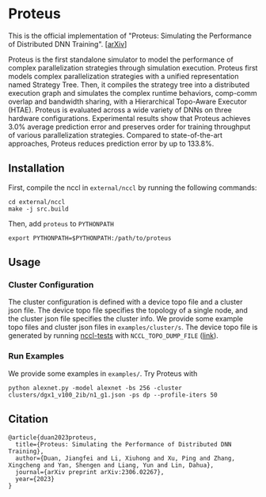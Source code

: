 # Proteus

This is the official implementation of "Proteus: Simulating the Performance of Distributed DNN Training". [[arXiv](https://arxiv.org/abs/2306.02267)]

Proteus is the first standalone simulator to model the performance of complex parallelization strategies through simulation execution. Proteus first models complex parallelization strategies with a unified representation named Strategy Tree. Then, it compiles the strategy tree into a distributed execution graph and simulates the complex runtime behaviors, comp-comm overlap and bandwidth sharing, with a Hierarchical Topo-Aware Executor (HTAE). Proteus is evaluated across a wide variety of DNNs on three hardware configurations. Experimental results show that Proteus achieves $3.0\%$ average prediction error and preserves order for training throughput of various parallelization strategies. Compared to state-of-the-art approaches, Proteus reduces prediction error by up to $133.8\%$.


## Installation

First, compile the nccl in `external/nccl` by running the following commands:

```
cd external/nccl
make -j src.build
```

Then, add `proteus` to `PYTHONPATH`

```
export PYTHONPATH=$PYTHONPATH:/path/to/proteus
```

## Usage

### Cluster Configuration

The cluster configuration is defined with a device topo file and a cluster json file. The device topo file specifies the topology of a single node, and the cluster json file specifies the cluster info. We provide some example topo files and cluster json files in `examples/cluster/s`. The device topo file is generated by running [nccl-tests](https://github.com/NVIDIA/nccl-tests) with `NCCL_TOPO_DUMP_FILE` ([link](https://docs.nvidia.com/deeplearning/nccl/user-guide/docs/env.html#nccl-topo-dump-file)).

### Run Examples

We provide some examples in `examples/`. Try Proteus with
```
python alexnet.py -model alexnet -bs 256 -cluster clusters/dgx1_v100_2ib/n1_g1.json -ps dp --profile-iters 50
```

## Citation
```
@article{duan2023proteus,
  title={Proteus: Simulating the Performance of Distributed DNN Training},
  author={Duan, Jiangfei and Li, Xiuhong and Xu, Ping and Zhang, Xingcheng and Yan, Shengen and Liang, Yun and Lin, Dahua},
  journal={arXiv preprint arXiv:2306.02267},
  year={2023}
}
```
